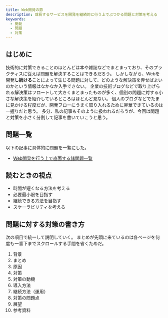 ```yaml
---
title: Web開発の節
description: 成長するサービスを開発を継続的に行う上でぶつかる問題と対策を考える
keywords:
  - 開発
  - 問題
  - 対策
---
```


## はじめに

技術的に対策できることのほとんどは本や雑誌などでまとまっており、そのプラクティスに従えば問題を解決することはできるだろう。
しかしながら、Webを開発**し続ける**ことによって生じる問題に対して、どのような解決策を弄せばよいのかという情報はなかなか入手できない。
企業の技術ブログなどで取り上げられる解決策はフロートして大きくまとまったものが多く、個別の問題に対する小さな解決策を紹介しているところはほとんど見ない。
個人のブログなどでたまに見かける程度だが、開発フローにうまく取り入れるために昇華できているのは一握りだと思う。
多分、私の記事もそのように扱われるだろうが、今回は問題と対策を小さく分割して記事を書いていこうと思う。

## 問題一覧

以下の記事に具体的に問題を一覧にした。

* [Web開発を行う上で直面する諸問題一覧](./problems)

## 読むときの視点

* 時間が短くなる方法を考える
* 必要最小限を目指す
* 継続できる方法を目指す
* スケーラビリティを考える

## 問題に対する対策の書き方

次の項目で統一して説明していく。
まとめが先頭に来ているのは各ページを何度も一番下までスクロールする手間を省くためだ。

1. 背景
2. まとめ
3. 原因
4. 対策
5. 対策の動機
6. 導入方法
7. 継続方法（運用）
8. 対策の問題点
9. 展望
10. 参考資料
